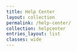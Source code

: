 ```yaml
---
title: Help Center
layout: collection
permalink: /help-center/
collection: helpcenter
entries_layout: list
classes: wide
---
```

